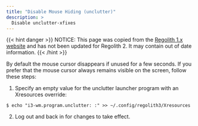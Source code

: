 ```yaml
---
title: "Disable Mouse Hiding (unclutter)"
description: >
  Disable unclutter-xfixes
---
```


{{< hint danger >}}
NOTICE: This page was copied from the [Regolith 1.x website](https://regolith-linux.org) and has not been updated for Regolith 2.  It may contain out of date information.
{{< /hint >}}

By default the mouse cursor disappears if unused for a few seconds. If you prefer that the mouse cursor always remains visible on the screen, follow these steps:

1. Specify an empty value for the unclutter launcher program with an Xresources override:
  ```console
  $ echo "i3-wm.program.unclutter: :" >> ~/.config/regolith3/Xresources
  ```
2. Log out and back in for changes to take effect.

